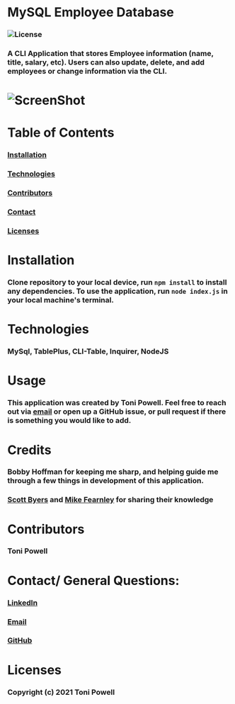 # MySQL Employee Database 
### ![License](https://img.shields.io/badge/License-MIT-brightgreen.svg)
### A CLI Application that stores Employee information (name, title, salary, etc). Users can also update, delete, and add employees or change information via the CLI. 
# ![ScreenShot](https://user-images.githubusercontent.com/72999798/110673123-6557c980-819e-11eb-9655-fef844407137.gif)


# Table of Contents
### [Installation](#Installation)
### [Technologies](#Technologies)
### [Contributors](#Contributors)
### [Contact](#Contact)
### [Licenses](#Licenses)


# Installation 
### Clone repository to your local device, run `npm install` to install any dependencies. To use the application, run `node index.js` in your local machine's terminal.

# Technologies
### MySql, TablePlus, CLI-Table, Inquirer, NodeJS


# Usage
### This application was created by Toni Powell. Feel free to reach out via [email](tonipow3ll@gmail.com) or open up a GitHub issue, or pull request if there is something you would like to add. 

# Credits
### Bobby Hoffman for keeping me sharp, and helping guide me through a few things in development of this application. 
### [Scott Byers](https://github.com/switch120) and [Mike Fearnley](https://michaelfearnley.com/) for sharing their knowledge

# Contributors
### Toni Powell


# Contact/ General Questions:
### [LinkedIn](https://www.linkedin.com/in/tonipowell13/)
### [Email](tonipow3ll@gmail.com)
### [GitHub](tonipow3ll.github.io)

# Licenses
### Copyright (c) 2021 Toni Powell
